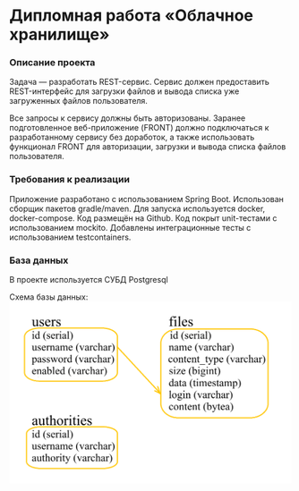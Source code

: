 # Дипломная работа «Облачное хранилище»

### Описание проекта
Задача — разработать REST-сервис. Сервис должен предоставить REST-интерфейс для загрузки файлов и вывода списка уже загруженных файлов пользователя.

Все запросы к сервису должны быть авторизованы. Заранее подготовленное веб-приложение (FRONT) должно подключаться к разработанному сервису без доработок, а также использовать функционал FRONT для авторизации, загрузки и вывода списка файлов пользователя.

### Требования к реализации
Приложение разработано с использованием Spring Boot.
Использован сборщик пакетов gradle/maven.
Для запуска используется docker, docker-compose.
Код размещён на Github.
Код покрыт unit-тестами с использованием mockito.
Добавлены интеграционные тесты с использованием testcontainers.

### База данных
В проекте используется СУБД Postgresql

Схема базы данных:
![db.png](db.png)